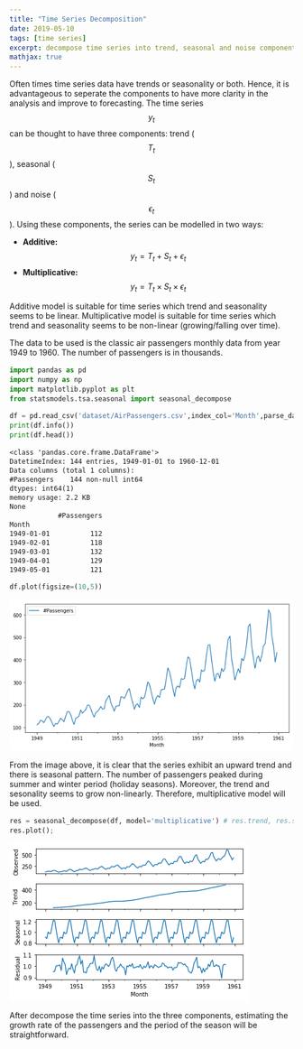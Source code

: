 ```yaml
---
title: "Time Series Decomposition"
date: 2019-05-10
tags: [time series]
excerpt: decompose time series into trend, seasonal and noise components
mathjax: true
---
```


Often times time series data have trends or seasonality or both. Hence, it is advantageous to seperate the components to have more clarity in the analysis and improve to forecasting. The time series $$y_t$$ can be thought to have three components: trend ($$T_t$$), seasonal ($$S_t$$) and noise ($$\epsilon_t$$). Using these components, the series can be modelled in two ways:
* <b>Additive:</b> $$y_t = T_t + S_t + \epsilon_t$$
* <b>Multiplicative:</b> $$y_t = T_t \times S_t \times \epsilon_t$$

Additive model is suitable for time series which trend and seasonality seems to be linear. Multiplicative model is suitable for time series which trend and seasonality seems to be non-linear (growing/falling over time).

The data to be used is the classic air passengers monthly data from year 1949 to 1960. The number of passengers is in thousands.

```python
import pandas as pd
import numpy as np
import matplotlib.pyplot as plt
from statsmodels.tsa.seasonal import seasonal_decompose
```


```python
df = pd.read_csv('dataset/AirPassengers.csv',index_col='Month',parse_dates=True)
print(df.info())
print(df.head())
```

    <class 'pandas.core.frame.DataFrame'>
    DatetimeIndex: 144 entries, 1949-01-01 to 1960-12-01
    Data columns (total 1 columns):
    #Passengers    144 non-null int64
    dtypes: int64(1)
    memory usage: 2.2 KB
    None
                #Passengers
    Month                  
    1949-01-01          112
    1949-02-01          118
    1949-03-01          132
    1949-04-01          129
    1949-05-01          121
    

```python
df.plot(figsize=(10,5))
```


![png](/images/time-series-decomposition_files/time-series-decomposition_2_1.png)

From the image above, it is clear that the series exhibit an upward trend and there is seasonal pattern. The number of passengers peaked during summer and winter period (holiday seasons). Moreover, the trend and sesonality seems to grow non-linearly. Therefore, multiplicative model will be used. 


```python
res = seasonal_decompose(df, model='multiplicative') # res.trend, res.seasonal, res.resid
res.plot();
```


![png](/images/time-series-decomposition_files/time-series-decomposition_3_0.png)

After decompose the time series into the three components, estimating the growth rate of the passengers and the period of the season will be straightforward.